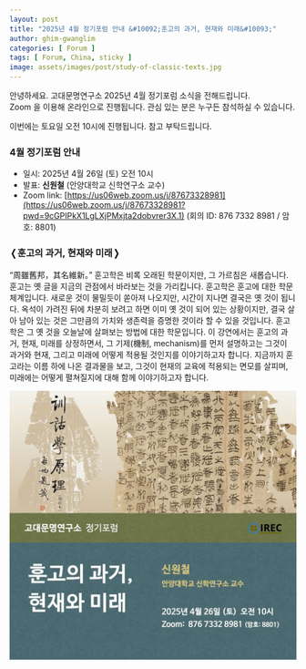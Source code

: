 ```yaml
---
layout: post
title: "2025년 4월 정기포럼 안내 &#10092;훈고의 과거, 현재와 미래&#10093;"
author: ghim-gwanglim
categories: [ Forum ]
tags: [ Forum, China, sticky ]
image: assets/images/post/study-of-classic-texts.jpg
---
```


안녕하세요. 고대문명연구소 2025년 4월 정기포럼 소식을 전해드립니다.<br> 
Zoom 을 이용해 온라인으로 진행됩니다. 관심 있는 분은 누구든 참석하실 수 있습니다.

이번에는 토요일 오전 10시에 진행됩니다. 참고 부탁드립니다. 


### 4월 정기포럼 안내

- 일시: 2025년 4월 26일 (토) 오전 10시
- 발표: __신원철__ (안양대학교 신학연구소 교수)
- Zoom link: [https://us06web.zoom.us/j/87673328981](https://us06web.zoom.us/j/87673328981?pwd=9cGPIPkX1LgLXjPMxjta2dobvrer3X.1)
  (회의 ID: 876 7332 8981 / 암호: 8801)


### &#10092;훈고의 과거, 현재와 미래&#10093;

“周雖舊邦，其名維新。” 훈고학은 비록 오래된 학문이지만, 그 가르침은 새롭습니다. 훈고는
옛 글을 지금의 관점에서 바라보는 것을 가리킵니다. 훈고학은 훈고에 대한 학문 체계입니다. 새로운 것이 물밀듯이 쏟아져 나오지만, 시간이 지나면 결국은 옛 것이 됩니다. 옥석이 가려진 뒤에 차분히 보려고 하면 이미 옛 것이 되어 있는 상황이지만, 결국 살아 남아 있는 것은 그만큼의 가치와 생존력을 증명한 것이라 할 수 있을 것입니다. 훈고학은 그 옛 것을 오늘날에 살펴보는 방법에 대한 학문입니다. 이 강연에서는 훈고의 과거, 현재, 미래를 상정하면서, 그 기제(機制, mechanism)를 먼저 설명하고는 그것이 과거와 현재, 그리고 미래에 어떻게 적용될 것인지를 이야기하고자 합니다. 지금까지 훈고라는 이름 하에 나온 결과물을 보고, 그것이 현재의 교육에 적용되는 면모를 살피며, 미래에는 어떻게 펼쳐질지에 대해 함께 이야기하고자 합니다.
<br>

![](/assets/images/post/irec-seminar-poster-2025-04.jpg)
